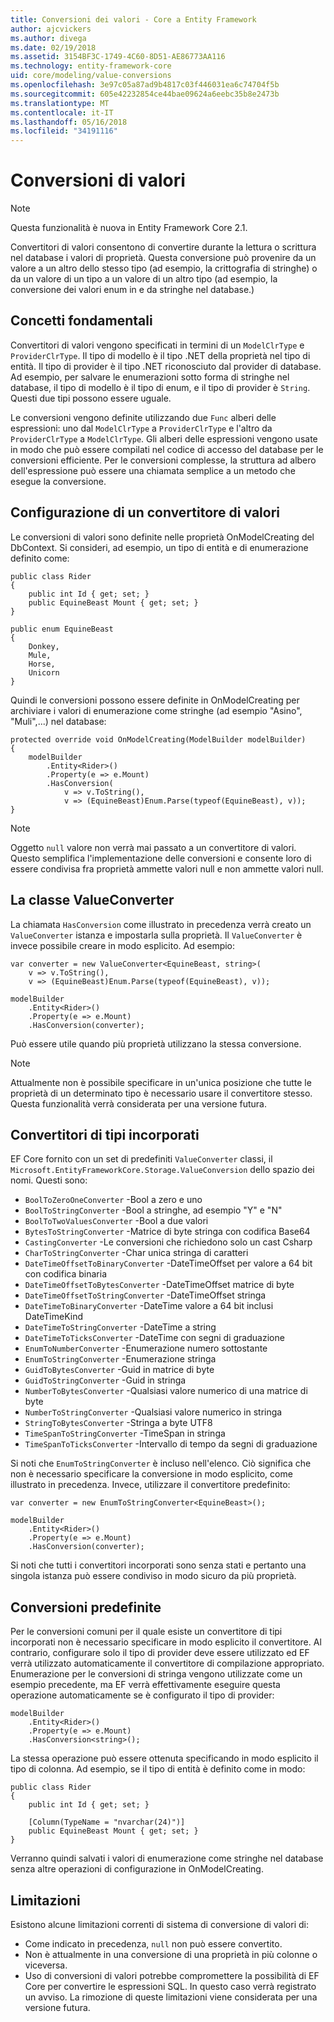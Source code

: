 ```yaml
---
title: Conversioni dei valori - Core a Entity Framework
author: ajcvickers
ms.author: divega
ms.date: 02/19/2018
ms.assetid: 3154BF3C-1749-4C60-8D51-AE86773AA116
ms.technology: entity-framework-core
uid: core/modeling/value-conversions
ms.openlocfilehash: 3e97c05a87ad9b4817c03f446031ea6c74704f5b
ms.sourcegitcommit: 605e42232854ce44bae09624a6eebc35b8e2473b
ms.translationtype: MT
ms.contentlocale: it-IT
ms.lasthandoff: 05/16/2018
ms.locfileid: "34191116"
---
```

# <a name="value-conversions"></a>Conversioni di valori

> [!NOTE]  
> Questa funzionalità è nuova in Entity Framework Core 2.1.

Convertitori di valori consentono di convertire durante la lettura o scrittura nel database i valori di proprietà. Questa conversione può provenire da un valore a un altro dello stesso tipo (ad esempio, la crittografia di stringhe) o da un valore di un tipo a un valore di un altro tipo (ad esempio, la conversione dei valori enum in e da stringhe nel database.)

## <a name="fundamentals"></a>Concetti fondamentali

Convertitori di valori vengono specificati in termini di un `ModelClrType` e `ProviderClrType`. Il tipo di modello è il tipo .NET della proprietà nel tipo di entità. Il tipo di provider è il tipo .NET riconosciuto dal provider di database. Ad esempio, per salvare le enumerazioni sotto forma di stringhe nel database, il tipo di modello è il tipo di enum, e il tipo di provider è `String`. Questi due tipi possono essere uguale.

Le conversioni vengono definite utilizzando due `Func` alberi delle espressioni: uno dal `ModelClrType` a `ProviderClrType` e l'altro da `ProviderClrType` a `ModelClrType`. Gli alberi delle espressioni vengono usate in modo che può essere compilati nel codice di accesso del database per le conversioni efficiente. Per le conversioni complesse, la struttura ad albero dell'espressione può essere una chiamata semplice a un metodo che esegue la conversione.

## <a name="configuring-a-value-converter"></a>Configurazione di un convertitore di valori

Le conversioni di valori sono definite nelle proprietà OnModelCreating del DbContext. Si consideri, ad esempio, un tipo di entità e di enumerazione definito come:
```Csharp
public class Rider
{
    public int Id { get; set; }
    public EquineBeast Mount { get; set; }
}

public enum EquineBeast
{
    Donkey,
    Mule,
    Horse,
    Unicorn
}
```
Quindi le conversioni possono essere definite in OnModelCreating per archiviare i valori di enumerazione come stringhe (ad esempio "Asino", "Muli",...) nel database:
```Csharp
protected override void OnModelCreating(ModelBuilder modelBuilder)
{
    modelBuilder
        .Entity<Rider>()
        .Property(e => e.Mount)
        .HasConversion(
            v => v.ToString(),
            v => (EquineBeast)Enum.Parse(typeof(EquineBeast), v));
}
```
> [!NOTE]  
> Oggetto `null` valore non verrà mai passato a un convertitore di valori. Questo semplifica l'implementazione delle conversioni e consente loro di essere condivisa fra proprietà ammette valori null e non ammette valori null.

## <a name="the-valueconverter-class"></a>La classe ValueConverter

La chiamata `HasConversion` come illustrato in precedenza verrà creato un `ValueConverter` istanza e impostarla sulla proprietà. Il `ValueConverter` è invece possibile creare in modo esplicito. Ad esempio:
```Csharp
var converter = new ValueConverter<EquineBeast, string>(
    v => v.ToString(),
    v => (EquineBeast)Enum.Parse(typeof(EquineBeast), v));

modelBuilder
    .Entity<Rider>()
    .Property(e => e.Mount)
    .HasConversion(converter);
```
Può essere utile quando più proprietà utilizzano la stessa conversione.

> [!NOTE]  
> Attualmente non è possibile specificare in un'unica posizione che tutte le proprietà di un determinato tipo è necessario usare il convertitore stesso. Questa funzionalità verrà considerata per una versione futura.

## <a name="built-in-converters"></a>Convertitori di tipi incorporati

EF Core fornito con un set di predefiniti `ValueConverter` classi, il `Microsoft.EntityFrameworkCore.Storage.ValueConversion` dello spazio dei nomi. Questi sono:
* `BoolToZeroOneConverter` -Bool a zero e uno
* `BoolToStringConverter` -Bool a stringhe, ad esempio "Y" e "N"
* `BoolToTwoValuesConverter` -Bool a due valori
* `BytesToStringConverter` -Matrice di byte stringa con codifica Base64
* `CastingConverter` -Le conversioni che richiedono solo un cast Csharp
* `CharToStringConverter` -Char unica stringa di caratteri
* `DateTimeOffsetToBinaryConverter` -DateTimeOffset per valore a 64 bit con codifica binaria
* `DateTimeOffsetToBytesConverter` -DateTimeOffset matrice di byte
* `DateTimeOffsetToStringConverter` -DateTimeOffset stringa
* `DateTimeToBinaryConverter` -DateTime valore a 64 bit inclusi DateTimeKind
* `DateTimeToStringConverter` -DateTime a string
* `DateTimeToTicksConverter` -DateTime con segni di graduazione
* `EnumToNumberConverter` -Enumerazione numero sottostante
* `EnumToStringConverter` -Enumerazione stringa
* `GuidToBytesConverter` -Guid in matrice di byte
* `GuidToStringConverter` -Guid in stringa
* `NumberToBytesConverter` -Qualsiasi valore numerico di una matrice di byte
* `NumberToStringConverter` -Qualsiasi valore numerico in stringa
* `StringToBytesConverter` -Stringa a byte UTF8
* `TimeSpanToStringConverter` -TimeSpan in stringa
* `TimeSpanToTicksConverter` -Intervallo di tempo da segni di graduazione

Si noti che `EnumToStringConverter` è incluso nell'elenco. Ciò significa che non è necessario specificare la conversione in modo esplicito, come illustrato in precedenza. Invece, utilizzare il convertitore predefinito:
```Csharp
var converter = new EnumToStringConverter<EquineBeast>();

modelBuilder
    .Entity<Rider>()
    .Property(e => e.Mount)
    .HasConversion(converter);
```
Si noti che tutti i convertitori incorporati sono senza stati e pertanto una singola istanza può essere condiviso in modo sicuro da più proprietà.

## <a name="pre-defined-conversions"></a>Conversioni predefinite

Per le conversioni comuni per il quale esiste un convertitore di tipi incorporati non è necessario specificare in modo esplicito il convertitore. Al contrario, configurare solo il tipo di provider deve essere utilizzato ed EF verrà utilizzato automaticamente il convertitore di compilazione appropriato. Enumerazione per le conversioni di stringa vengono utilizzate come un esempio precedente, ma EF verrà effettivamente eseguire questa operazione automaticamente se è configurato il tipo di provider:
```Csharp
modelBuilder
    .Entity<Rider>()
    .Property(e => e.Mount)
    .HasConversion<string>();
```
La stessa operazione può essere ottenuta specificando in modo esplicito il tipo di colonna. Ad esempio, se il tipo di entità è definito come in modo:
```Csharp
public class Rider
{
    public int Id { get; set; }

    [Column(TypeName = "nvarchar(24)")]
    public EquineBeast Mount { get; set; }
}
```
Verranno quindi salvati i valori di enumerazione come stringhe nel database senza altre operazioni di configurazione in OnModelCreating.

## <a name="limitations"></a>Limitazioni

Esistono alcune limitazioni correnti di sistema di conversione di valori di:
* Come indicato in precedenza, `null` non può essere convertito.
* Non è attualmente in una conversione di una proprietà in più colonne o viceversa.
* Uso di conversioni di valori potrebbe compromettere la possibilità di EF Core per convertire le espressioni SQL. In questo caso verrà registrato un avviso.
La rimozione di queste limitazioni viene considerata per una versione futura.
